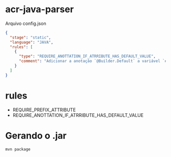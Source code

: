 # acr-java-parser

Arquivo config.json

```json
{
  "stage": "static",
  "language": "JAVA",
  "rules": [
    {
      "type": "REQUIRE_ANOTTATION_IF_ATRRIBUTE_HAS_DEFAULT_VALUE",
      "comment": "Adicionar a anotação `@Builder.Default` a variável `#{VARIAVEL_NAME}`<br>Arquivo: #{FILE_NAME}<br>Linha: #{LINE_NUMBER}"
    }
  ]
}
```

# rules

- REQUIRE_PREFIX_ATTRIBUTE
- REQUIRE_ANOTTATION_IF_ATRRIBUTE_HAS_DEFAULT_VALUE

# Gerando o .jar
```
mvn package
```